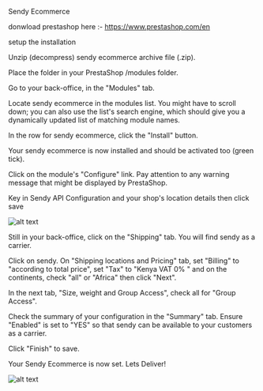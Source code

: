 Sendy Ecommerce

donwload prestashop here :- https://www.prestashop.com/en

setup the installation


Unzip (decompress) sendy ecommerce archive file (.zip).


Place the folder in your PrestaShop /modules folder.


Go to your back-office, in the "Modules" tab.


Locate sendy ecommerce in the modules list. You might have to scroll down; you can also use the list's search engine, which should give you a dynamically updated list of matching module names.


In the row for sendy ecommerce, click the "Install" button.


Your sendy ecommerce is now installed and should be activated too (green tick).


Click on the module's "Configure" link. Pay attention to any warning message that might be displayed by PrestaShop.



Key in Sendy API Configuration and your shop's location details then click save

![alt text](https://raw.githubusercontent.com/sendyit/prestashop/master/configuration.png)



Still in your back-office, click on the "Shipping" tab. You will find sendy as a carrier.

Click on sendy. On "Shipping locations and Pricing" tab, set "Billing" to "according to total price",
set "Tax" to "Kenya VAT 0% " and on the continents, check "all" or "Africa" then click "Next".

In the next tab, "Size, weight and Group Access", check all for "Group Access".

Check the summary of your configuration in the "Summary" tab. Ensure "Enabled" is set to "YES" so that sendy can be available to your customers as a carrier.

Click "Finish" to save.

Your Sendy Ecommerce is now set. Lets Deliver!



![alt text](https://raw.githubusercontent.com/sendyit/prestashop/master/carrier.png)



